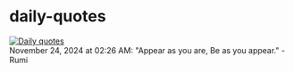 # daily-quotes
[![Daily quotes](https://github.com/ceepu8/daily-quotes/actions/workflows/daily-quote.yml/badge.svg)](https://github.com/ceepu8/daily-quotes/actions/workflows/daily-quote.yml)<br/>
November 24, 2024 at 02:26 AM: "Appear as you are, Be as you appear." - Rumi
